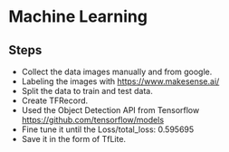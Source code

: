 # Machine Learning

## Steps
- Collect the data images manually and from google.
- Labeling the images with https://www.makesense.ai/
- Split the data to train and test data.
- Create TFRecord.
- Used the Object Detection API from Tensorflow https://github.com/tensorflow/models
- Fine tune it until the Loss/total_loss: 0.595695
- Save it in the form of TfLite.
